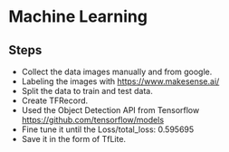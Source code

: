 # Machine Learning

## Steps
- Collect the data images manually and from google.
- Labeling the images with https://www.makesense.ai/
- Split the data to train and test data.
- Create TFRecord.
- Used the Object Detection API from Tensorflow https://github.com/tensorflow/models
- Fine tune it until the Loss/total_loss: 0.595695
- Save it in the form of TfLite.
